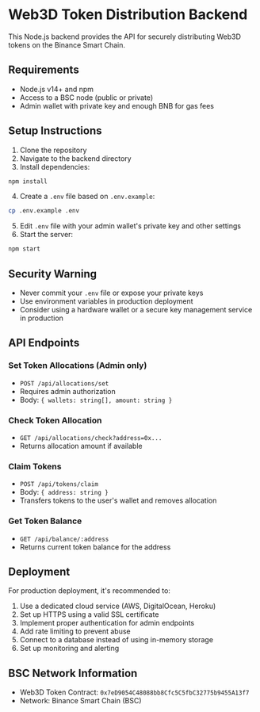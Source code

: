 
# Web3D Token Distribution Backend

This Node.js backend provides the API for securely distributing Web3D tokens on the Binance Smart Chain.

## Requirements

- Node.js v14+ and npm
- Access to a BSC node (public or private)
- Admin wallet with private key and enough BNB for gas fees

## Setup Instructions

1. Clone the repository
2. Navigate to the backend directory
3. Install dependencies:
```bash
npm install
```
4. Create a `.env` file based on `.env.example`:
```bash
cp .env.example .env
```
5. Edit `.env` file with your admin wallet's private key and other settings
6. Start the server:
```bash
npm start
```

## Security Warning

- Never commit your `.env` file or expose your private keys
- Use environment variables in production deployment
- Consider using a hardware wallet or a secure key management service in production

## API Endpoints

### Set Token Allocations (Admin only)
- `POST /api/allocations/set`
- Requires admin authorization
- Body: `{ wallets: string[], amount: string }`

### Check Token Allocation
- `GET /api/allocations/check?address=0x...`
- Returns allocation amount if available

### Claim Tokens
- `POST /api/tokens/claim`
- Body: `{ address: string }`
- Transfers tokens to the user's wallet and removes allocation

### Get Token Balance
- `GET /api/balance/:address`
- Returns current token balance for the address

## Deployment

For production deployment, it's recommended to:

1. Use a dedicated cloud service (AWS, DigitalOcean, Heroku)
2. Set up HTTPS using a valid SSL certificate
3. Implement proper authentication for admin endpoints
4. Add rate limiting to prevent abuse
5. Connect to a database instead of using in-memory storage
6. Set up monitoring and alerting

## BSC Network Information

- Web3D Token Contract: `0x7eD9054C48088bb8Cfc5C5fbC32775b9455A13f7`
- Network: Binance Smart Chain (BSC)
